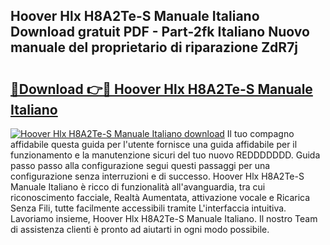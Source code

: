 ## Hoover Hlx H8A2Te-S Manuale Italiano Download gratuit PDF - Part-2fk Italiano Nuovo manuale del proprietario di riparazione ZdR7j

# <h2><a href="http://dffavl.blite.top/?on=Hoover+Hlx+H8A2Te-S+Manuale+Italiano">🔗Download 👉🔴 Hoover Hlx H8A2Te-S Manuale Italiano</a></h2>

[![Hoover Hlx H8A2Te-S Manuale Italiano download](https://i.imgur.com/lujVjoI.png)](http://dffavl.blite.top/?on=Hoover+Hlx+H8A2Te-S+Manuale+Italiano)
Il tuo compagno affidabile questa guida per l'utente fornisce una guida affidabile per il funzionamento e la manutenzione sicuri del tuo nuovo REDDDDDDD. Guida passo passo alla configurazione segui questi passaggi per una configurazione senza interruzioni e di successo. Hoover Hlx H8A2Te-S Manuale Italiano è ricco di funzionalità all'avanguardia, tra cui riconoscimento facciale, Realtà Aumentata, attivazione vocale e Ricarica Senza Fili, tutte facilmente accessibili tramite L'interfaccia intuitiva. Lavoriamo insieme, Hoover Hlx H8A2Te-S Manuale Italiano. Il nostro Team di assistenza clienti è pronto ad aiutarti in ogni modo possibile.
